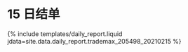# 15 日结单

{% include  templates/daily_report.liquid jdata=site.data.daily_report.trademax_205498_20210215 %}